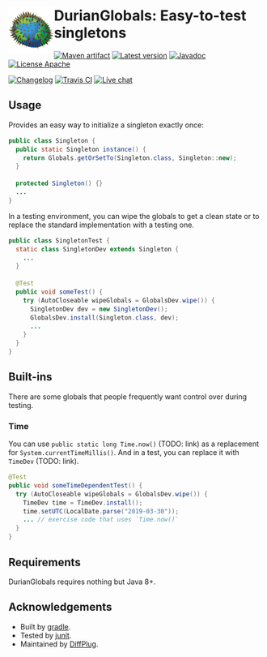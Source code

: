 # <img align="left" src="logo.png"> DurianGlobals: Easy-to-test singletons

[![Maven artifact](https://img.shields.io/badge/mavenCentral-com.diffplug.durian%3Adurian--swt-blue.svg)](https://bintray.com/diffplug/opensource/durian-swt/view)
[![Latest version](https://img.shields.io/badge/latest-3.3.0-blue.svg)](https://github.com/diffplug/durian-swt/releases/latest)
[![Javadoc](https://img.shields.io/badge/javadoc-OK-blue.svg)](https://diffplug.github.io/durian-swt/javadoc/3.3.0/)
[![License Apache](https://img.shields.io/badge/license-Apache-blue.svg)](https://tldrlegal.com/license/apache-license-2.0-(apache-2.0))

[![Changelog](https://img.shields.io/badge/changelog-3.4.0--SNAPSHOT-brightgreen.svg)](CHANGES.md)
[![Travis CI](https://travis-ci.org/diffplug/durian-swt.svg?branch=master)](https://travis-ci.org/diffplug/durian-swt)
[![Live chat](https://img.shields.io/badge/gitter-live_chat-brightgreen.svg)](https://gitter.im/diffplug/durian)

## Usage

Provides an easy way to initialize a singleton exactly once:

```java
public class Singleton {
  public static Singleton instance() {
    return Globals.getOrSetTo(Singleton.class, Singleton::new);
  }

  protected Singleton() {}
  ...
}
```

In a testing environment, you can wipe the globals to get a clean state or to replace the standard implementation with a testing one.

```java
public class SingletonTest {
  static class SingletonDev extends Singleton {
    ...
  }

  @Test
  public void someTest() {
    try (AutoCloseable wipeGlobals = GlobalsDev.wipe()) {
      SingletonDev dev = new SingletonDev();
      GlobalsDev.install(Singleton.class, dev);
      ...
    }
  }
}
```

## Built-ins

There are some globals that people frequently want control over during testing.

### Time

You can use `public static long Time.now()` (TODO: link) as a replacement for `System.currentTimeMillis()`.  And in a test, you can replace it with `TimeDev` (TODO: link).

```java
@Test
public void someTimeDependentTest() {
  try (AutoCloseable wipeGlobals = GlobalsDev.wipe()) {
    TimeDev time = TimeDev.install();
    time.setUTC(LocalDate.parse("2019-03-30"));
    ... // exercise code that uses `Time.now()`
  }
}
```

## Requirements

DurianGlobals requires nothing but Java 8+.

## Acknowledgements

* Built by [gradle](http://gradle.org/).
* Tested by [junit](http://junit.org/).
* Maintained by [DiffPlug](http://www.diffplug.com/).
